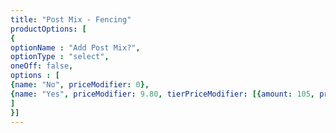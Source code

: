 ```yaml
---
title: "Post Mix - Fencing"
productOptions: [
{
optionName : "Add Post Mix?",
optionType : "select",
oneOff: false,
options : [
{name: "No", priceModifier: 0},
{name: "Yes", priceModifier: 9.80, tierPriceModifier: [{amount: 105, price: 6.58}, {amount: 210, price: 6.06}, {amount: 350, price: 5.58}, {amount: 805, price: 5.14}], stockMessage: "Contains 2 x Bags per Post", disableArray: ["Bolt Down"]}
]
}]
---
```

